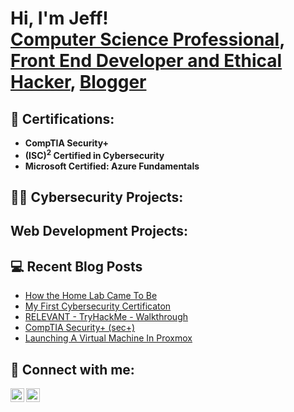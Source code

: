 <h1>Hi, I'm Jeff! <br/><a href="https://www.linkedin.com/in/jeff-faatz/">Computer Science Professional</a>, <a href="https://github.com/jeffreyfaatz">Front End Developer and Ethical Hacker</a>, <a href="https://jeffreyfaatz.com">Blogger</a></h1>

<h2>📜 Certifications:</h2>

- <b>CompTIA Security+</b>
- <b>(ISC)<sup>2</sup> Certified in Cybersecurity</b>
- <b>Microsoft Certified: Azure Fundamentals</b>

<h2>👨‍💻 Cybersecurity Projects:</h2>

<h2>Web Development Projects:</h2>

<h2>💻 Recent Blog Posts</h2>

- [How the Home Lab Came To Be](https://jeffreyfaatz.com/how-the-homelab-came-to-be/)
- [My First Cybersecurity Certificaton](https://jeffreyfaatz.com/my-first-cybersecurity-certification/)
- [RELEVANT - TryHackMe - Walkthrough](https://jeffreyfaatz.com/relevant-tryhackme-ctf-walkthrough/)
- [CompTIA Security+ (sec+)](https://jeffreyfaatz.com/comptia-security-sec/)
- [Launching A Virtual Machine In Proxmox](https://www.youtube.com/watch?v=E2MwRWxDBkA)

<h2> 🤳 Connect with me:</h2>

[<img align="left" alt="jeff_faatz | Twitter" width="22px" src="https://cdn.jsdelivr.net/npm/simple-icons@v3/icons/twitter.svg" />][twitter]
[<img align="left" alt="jeff-faatz | LinkedIn" width="22px" src="https://cdn.jsdelivr.net/npm/simple-icons@v3/icons/linkedin.svg" />][linkedin]

[twitter]: https://twitter.com/jeff_faatz
[linkedin]: https://www.linkedin.com/in/jeff-faatz/

<!--
**jeffreyfaatz/jeffreyfaatz** is a ✨ _special_ ✨ repository because its `README.md` (this file) appears on your GitHub profile.

Here are some ideas to get you started:

- 🔭 I’m currently working on ...
- 🌱 I’m currently learning ...
- 👯 I’m looking to collaborate on ...
- 🤔 I’m looking for help with ...
- 💬 Ask me about ...
- 📫 How to reach me: ...
- 😄 Pronouns: ...
- ⚡ Fun fact: ...
-->

